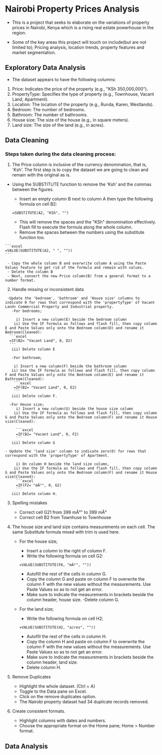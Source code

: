 # Nairobi Property Prices Analysis

- This is a project that seeks to elaborate on the variations of property prices in Nairobi, Kenya which is a rising real estate powerhouse in the region.

- Some of the key areas this project will touch on include(but are not limited to); Pricing analysis, location trends, property features and market segmentation.

## Exploratory Data Analysis

- The dataset appears to have the following columns:

1. Price: Indicates the price of the property (e.g., "KSh 350,000,000").
2. PropertyType: Specifies the type of property (e.g., Townhouse, Vacant Land, Apartment).
3. Location: The location of the property (e.g., Runda, Karen, Westlands).
4. Bedroom: The number of bedrooms.
5. Bathroom: The number of bathrooms.
6. House size: The size of the house (e.g., in square meters).
7. Land size: The size of the land (e.g., in acres).

## Data Cleaning

 ### Steps taken during the data cleaning process:

   1. The Price column is inclusive of the currency denomination, that is, 'Ksh'. The first step is to copy the dataset we are going to clean and remain with the original as is. 
   - Using the SUBSTITUTE function to remove the 'Ksh' and the commas between the figures.
     
     - Insert an empty column B next to column A then type the following formula on cell B2:

     ```excel
     =SUBSTITUTE(A2, "KSh", "")
     ```

     - This will remove the spaces and the "KSh" denomination effectively. Flash fill to execute the formula along the whole column.
     - Remove the spaces between the numbers using the substitute function too.

    ```excel
    =VALUE(SUBSTITUTE(A2, " ", ""))
    ```
     
     - Copy the whole column B and overwrite column A using the Paste Values feature to get rid of the formula and remain with values.
     - Delete the column B
     - Next, convert the new Price column(B) from a general format to a number format.

   2. Handle missing or inconsistent data

     -Update the 'bedroom', 'bathroom' and 'House size' columns to indicate 0 for rows that correspond with the 'propertyType' of Vacant Land< Commercial Property and Industrial property.
       -For bedrooms;

         i) Insert a new column(E) beside the bedroom column 
        ii) Use the IF formula as follows and flash fill, then copy column E and Paste Values only onto the Bedroom column(D) and rename it Bedroom(Cleaned):
      ```excel
      =IF(B2= "Vacant Land", 0, D2)
      ```
       iii) Delete column E

       -For bathroom;

        i) Insert a new column(F) beside the bathroom column 
       ii) Use the IF formula as follows and flash fill, then copy column F and Paste Values only onto the Bedroom column(E) and rename it Bathroom(Cleaned):
        ```excel
        =IF(B2= "Vacant Land", 0, E2)
        ```
       iii) Delete column F.

      -For House size;
         i) Insert a new column(G) beside the house size column 
        ii) Use the IF formula as follows and flash fill, then copy column G and Paste Values only onto the Bedroom column(F) and rename it House size(Cleaned):

         ```excel
         =IF(B2= "Vacant Land", 0, F2)
         ```
       iii) Delete column G
    
    - Update the 'land size' column to indicate zero(0) for rows that correspond with the 'propertyType' of Apartment.

         i) On column H beside the land size column, 
        ii) Use the IF formula as follows and flash fill, then copy column G and Paste Values only onto the Bedroom column(F) and rename it House size(Cleaned):
         ```excel
         =IF(F2= "mÂ²", 0, G2)
         ```
       iii) Delete column H.

   3. Spelling mistakes
   
      - Correct cell G21 from 399 mÂ²" to 399 mÂ²
      - Correct cell B2 from Townhuse to Townhouse    

   4. The house size and land size contains measurements on each cell. The same Substitute formula mixed with trim is used here.
       - For the house size; 
          - Insert a column to the right of column F.
          - Write the following formula on cell G2:
           ```excel
           =VALUE(SUBSTITUTE(F6, "mÂ²", ""))
           ```
          - Autofill the rest of the cells in column G.
          - Copy the column G and paste on column F to overwrite the column F with the new values without the measurements. Use Paste Values so as to not get an error.
          - Make sure to indicate the measurements in brackets beside the column header, house size.
          -Delete column G.
      
       - For the land size;
          - Write the following formula on cell H2;
           ```excel
           =VALUE(SUBSTITUTE(H2, "acres", ""))
           ```
          - Autofill the rest of the cells in column H.
          - Copy the column H and paste on column F to overwrite the column F with the new values without the measurements. Use Paste Values so as to not get an error.
          - Make sure to indicate the measurements in brackets beside the column header, land size.
          - Delete column H.

   5. Remove Duplicates
       - Highlight the whole dataset. (Ctrl + A)
       - Toggle to the Data pane on Excel.
       - Click on the remove duplicates option.
       - The Nairobi property dataset had 34 duplicate records removed.

   6. Create consistent formats.
      - Highlight columns with dates and numbers.
      - Choose the appropriate format on the Home pane; Home > Number format.


## Data Analysis




